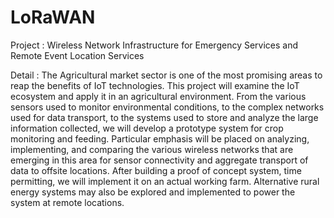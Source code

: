 # LoRaWAN

Project : Wireless Network Infrastructure for Emergency Services and Remote Event Location Services

Detail : The Agricultural market sector is one of the most promising areas to reap the benefits of IoT
technologies. This project will examine the IoT ecosystem and apply it in an agricultural
environment. From the various sensors used to monitor environmental conditions, to the
complex networks used for data transport, to the systems used to store and analyze the large
information collected, we will develop a prototype system for crop monitoring and feeding.
Particular emphasis will be placed on analyzing, implementing, and comparing the various
wireless networks that are emerging in this area for sensor connectivity and aggregate
transport of data to offsite locations. After building a proof of concept system, time permitting,
we will implement it on an actual working farm. Alternative rural energy systems may also be
explored and implemented to power the system at remote locations.

